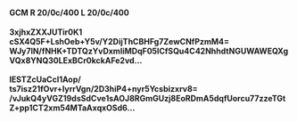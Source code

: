 #### GCM R 20/0c/400 L 20/0c/400
**3xjhxZXXJUTir0K1**<br/>**cSX4Q5F+LshOeb+Y5v/Y2DijThCBHFg7ZewCNfPzmM4=**<br/>**WJy7lN/fNHK+TDTQzYvDxmliMDqF05lCfSQu4C42NhhdtNGUWAWEQXgVQx8YNQ30LExBCr0kckAFe2vd...**<br/><br/>
**lESTZcUaCcI1Aop/**<br/>**ts7isz21fOvr+IyrrVgn/2D3hiP4+nyr5Ycsbizxrv8=**<br/>**/vJukQ4yVGZ19dsSdCve1sAOJ8RGmGUzj8EoRDmA5dqfUorcu77zzeTGtZ+pp1CT2xm54MTaAxqxOSd6...**